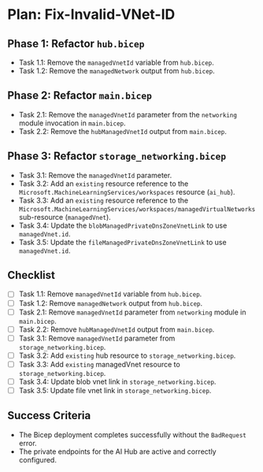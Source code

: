 # Plan: Fix-Invalid-VNet-ID

## Phase 1: Refactor `hub.bicep`
- Task 1.1: Remove the `managedVnetId` variable from `hub.bicep`.
- Task 1.2: Remove the `managedNetwork` output from `hub.bicep`.

## Phase 2: Refactor `main.bicep`
- Task 2.1: Remove the `managedVnetId` parameter from the `networking` module invocation in `main.bicep`.
- Task 2.2: Remove the `hubManagedVnetId` output from `main.bicep`.

## Phase 3: Refactor `storage_networking.bicep`
- Task 3.1: Remove the `managedVnetId` parameter.
- Task 3.2: Add an `existing` resource reference to the `Microsoft.MachineLearningServices/workspaces` resource (`ai_hub`).
- Task 3.3: Add an `existing` resource reference to the `Microsoft.MachineLearningServices/workspaces/managedVirtualNetworks` sub-resource (`managedVnet`).
- Task 3.4: Update the `blobManagedPrivateDnsZoneVnetLink` to use `managedVnet.id`.
- Task 3.5: Update the `fileManagedPrivateDnsZoneVnetLink` to use `managedVnet.id`.

## Checklist
- [ ] Task 1.1: Remove `managedVnetId` variable from `hub.bicep`.
- [ ] Task 1.2: Remove `managedNetwork` output from `hub.bicep`.
- [ ] Task 2.1: Remove `managedVnetId` parameter from `networking` module in `main.bicep`.
- [ ] Task 2.2: Remove `hubManagedVnetId` output from `main.bicep`.
- [ ] Task 3.1: Remove `managedVnetId` parameter from `storage_networking.bicep`.
- [ ] Task 3.2: Add `existing` hub resource to `storage_networking.bicep`.
- [ ] Task 3.3: Add `existing` managedVnet resource to `storage_networking.bicep`.
- [ ] Task 3.4: Update blob vnet link in `storage_networking.bicep`.
- [ ] Task 3.5: Update file vnet link in `storage_networking.bicep`.

## Success Criteria
- The Bicep deployment completes successfully without the `BadRequest` error.
- The private endpoints for the AI Hub are active and correctly configured.
